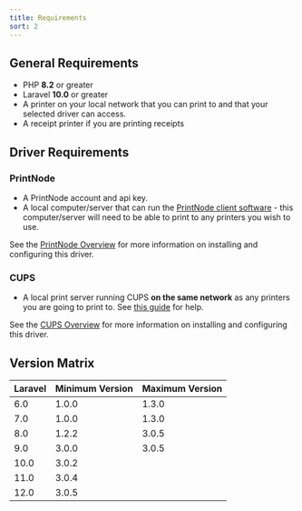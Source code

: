 ```yaml
---
title: Requirements
sort: 2
---
```


## General Requirements

- PHP **8.2** or greater
- Laravel **10.0** or greater
- A printer on your local network that you can print to and that your selected driver can access.
- A receipt printer if you are printing receipts

## Driver Requirements

### PrintNode

- A PrintNode account and api key.
- A local computer/server that can run the [PrintNode client software](https://www.printnode.com/en/download) - this computer/server will need to be able to print to any printers you wish to use.

See the [PrintNode Overview](/docs/laravel-printing/{version}/printnode/overview) for more information on installing and configuring this driver.

### CUPS

- A local print server running CUPS **on the same network** as any printers you are going to print to. See [this guide](https://www.techrepublic.com/article/how-to-configure-a-print-server-with-ubuntu-server-cups-and-bonjour/) for help.

See the [CUPS Overview](/docs/laravel-printing/{version}/cups/overview) for more information on installing and configuring this driver.

## Version Matrix

| Laravel | Minimum Version | Maximum Version |
| ------- | --------------- | --------------- |
| 6.0     | 1.0.0           | 1.3.0           |
| 7.0     | 1.0.0           | 1.3.0           |
| 8.0     | 1.2.2           | 3.0.5           |
| 9.0     | 3.0.0           | 3.0.5           |
| 10.0    | 3.0.2           |                 |
| 11.0    | 3.0.4           |                 |
| 12.0    | 3.0.5           |                 |
